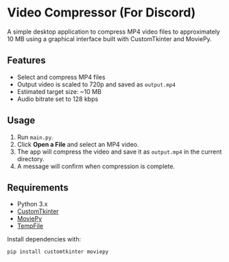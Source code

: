# Video Compressor (For Discord)

A simple desktop application to compress MP4 video files to approximately 10 MB using a graphical interface built with CustomTkinter and MoviePy.

## Features

- Select and compress MP4 files
- Output video is scaled to 720p and saved as `output.mp4`
- Estimated target size: ~10 MB
- Audio bitrate set to 128 kbps

## Usage

1. Run `main.py`.
2. Click **Open a File** and select an MP4 video.
3. The app will compress the video and save it as `output.mp4` in the current directory.
4. A message will confirm when compression is complete.

## Requirements

- Python 3.x
- [CustomTkinter](https://github.com/TomSchimansky/CustomTkinter)
- [MoviePy](https://zulko.github.io/moviepy/)
- [TempFile](https://docs.python.org/3/library/tempfile.html)

Install dependencies with:

```sh
pip install customtkinter moviepy